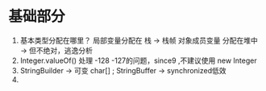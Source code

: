 
# 基础部分
1. 基本类型分配在哪里？
    局部变量分配在 栈 -> 栈帧
    对象成员变量 分配在堆中 -> 但不绝对，逃逸分析
2. Integer.valueOf() 处理 -128 -127的问题，since9 ,不建议使用 new Integer
3. StringBuilder -> 可变 char[] ; StringBuffer -> synchronized低效
4. 